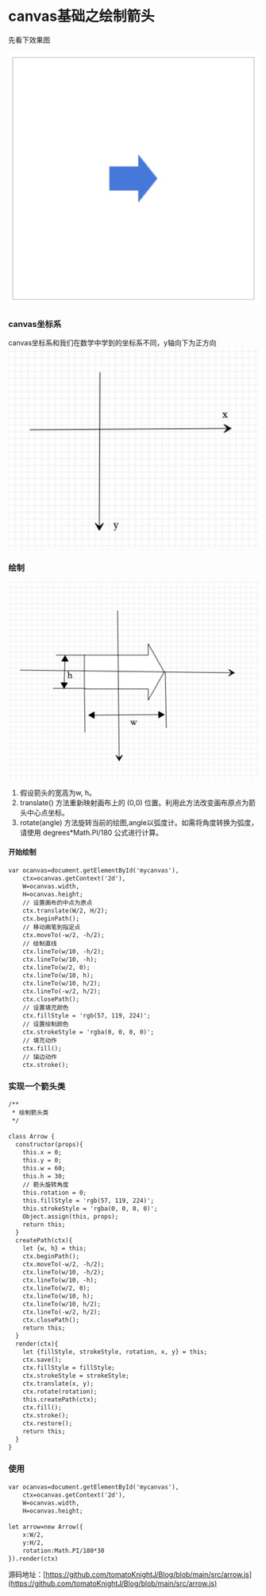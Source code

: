 # canvas基础之绘制箭头

先看下效果图 


![](../images/3225d83ebf58d328096f1d10e24689d9df647877defb92306dd7a60538e15569.png)

### canvas坐标系
canvas坐标系和我们在数学中学到的坐标系不同，y轴向下为正方向
![picture 1](../images/55403052ba6ab76211bcb76466d5daebb1223e6986c7cf53c5d60cf724b71413.png)  

### 绘制
![picture 2](../images/a0630acd5b2d5efe0545bad00cb8485e52085d816b7ab4a50241980d387a1869.png)

1. 假设箭头的宽高为w, h。
2. translate() 方法重新映射画布上的 (0,0) 位置。利用此方法改变画布原点为箭头中心点坐标。
3. rotate(angle) 方法旋转当前的绘图,angle以弧度计。如需将角度转换为弧度，请使用 degrees*Math.PI/180 公式进行计算。



#### 开始绘制
```
var ocanvas=document.getElementById('mycanvas'),
    ctx=ocanvas.getContext('2d'),
    W=ocanvas.width,
    H=ocanvas.height;
    // 设置画布的中点为原点
    ctx.translate(W/2, H/2);
    ctx.beginPath();
    // 移动画笔到指定点 
    ctx.moveTo(-w/2, -h/2);
    // 绘制直线 
    ctx.lineTo(w/10, -h/2);
    ctx.lineTo(w/10, -h);
    ctx.lineTo(w/2, 0);
    ctx.lineTo(w/10, h);
    ctx.lineTo(w/10, h/2);
    ctx.lineTo(-w/2, h/2);
    ctx.closePath();
    // 设置填充颜色 
    ctx.fillStyle = 'rgb(57, 119, 224)';
    // 设置绘制颜色 
    ctx.strokeStyle = 'rgba(0, 0, 0, 0)';
    // 填充动作
    ctx.fill();
    // 描边动作
    ctx.stroke();
```

### 实现一个箭头类
```
/**
 * 绘制箭头类
 */

class Arrow {
  constructor(props){
    this.x = 0;
    this.y = 0;
    this.w = 60;
    this.h = 30;
    // 箭头旋转角度
    this.rotation = 0;
    this.fillStyle = 'rgb(57, 119, 224)';
    this.strokeStyle = 'rgba(0, 0, 0, 0)';
    Object.assign(this, props);
    return this;
  }
  createPath(ctx){
    let {w, h} = this;
    ctx.beginPath();
    ctx.moveTo(-w/2, -h/2);
    ctx.lineTo(w/10, -h/2);
    ctx.lineTo(w/10, -h);
    ctx.lineTo(w/2, 0);
    ctx.lineTo(w/10, h);
    ctx.lineTo(w/10, h/2);
    ctx.lineTo(-w/2, h/2);
    ctx.closePath();
    return this;
  }
  render(ctx){
    let {fillStyle, strokeStyle, rotation, x, y} = this;
    ctx.save();
    ctx.fillStyle = fillStyle;
    ctx.strokeStyle = strokeStyle;
    ctx.translate(x, y);
    ctx.rotate(rotation);
    this.createPath(ctx);
    ctx.fill();
    ctx.stroke();
    ctx.restore();
    return this;
  }
}

```
### 使用
```
var ocanvas=document.getElementById('mycanvas'),
	ctx=ocanvas.getContext('2d'),
    W=ocanvas.width,
    H=ocanvas.height;

let arrow=new Arrow({
    x:W/2,
    y:H/2,
    rotation:Math.PI/180*30
}).render(ctx)
```

源码地址：[https://github.com/tomatoKnightJ/Blog/blob/main/src/arrow.js](https://github.com/tomatoKnightJ/Blog/blob/main/src/arrow.js)
